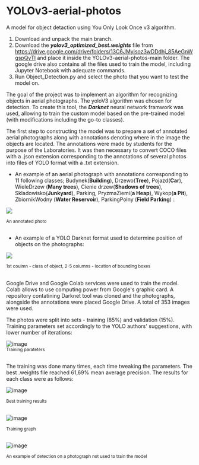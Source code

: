 # YOLOv3-aerial-photos
A model for object detaction using You Only Look Once v3 algorithm.

1. Download and unpack the main branch.
2. Download the ***yolov3_optimized_best.weights*** file from https://drive.google.com/drive/folders/13C6JMyisoz3wDDdhj_85AeGnWgspQyTI  and place it inside the YOLOv3-aerial-photos-main folder.
   The google drive also contains all the files used to train the model, including Jupyter Notebook with adequate commands.
4. Run Object_Detection.py and select the photo that you want to test the model on.


The goal of the project was to implement an algorithm for recognizing objects in aerial photographs. The yoloV3 algorithm was chosen for detection.
To create this tool, the ***Darknet*** neural network framwork was used, allowing to train the custom model based on the pre-trained model (with modifications including the go-to classes).

The first step to constructing the model was to prepare a set of annotated aerial photographs along with annotations denoting where in the image the objects are located.
The annotations were made by students for the purpose of the Laboratories. It was then necessary to convert COCO files with a .json extension corresponding to the annotations of several photos into files of YOLO format with a .txt extension.

 
 - An example of an aerial photograph with annotations corresponding to 11 following classes;
Budynek(**Building**), Drzewo(**Tree**), Pojazd(**Car**), WieleDrzew (**Many trees**), Cienie drzew(**Shadows of trees**), Skladowisko(**Junkyard**), Parking, PryzmaZiemi(**a Heap**), Wykop(**a Pit**), ZbiornikWodny (**Water Reservoir**), ParkingPolny (**Field Parking**) :<br>

<p align="left">
  <img src="https://github.com/adammichalek/YOLOv3-aerial-photos/assets/43831694/71b11590-0754-494e-8d3a-12c8efa8f3ce">
</p>
<sup> An annotated photo </sup>

##

 - An example of a YOLO Darknet format used to determine position of objects on the photographs:<br>
<p align="left">
  <img src="https://github.com/adammichalek/YOLOv3-aerial-photos/assets/43831694/0d36b7c6-f68a-46ec-b1dd-92fcd2102730">
</p>
<sup> 1st coulmn - class of object, 2-5 columns - location of bounding boxes </sup>

##
Google Drive and Google Colab services were used to train the model. Colab allows to use computing power from Google's graphic card. A repository contatining Darknet tool was cloned and the photographs, alongside the annotations were placed Google Drive. A total of 353 images were used.

The photos were split into sets - training (85%) and validation (15%).
Training parameters set accordingly to the YOLO authors' suggestions, with lower number of iterations:

![image](https://github.com/adammichalek/YOLOv3-aerial-photos/assets/43831694/d6600050-9927-4fe4-8ea2-6c9ea24edd59)<br>
<sup> Training parateters </sup>
##
The training was done many times, each time tweaking the parameters. The best .weights file reached 61,69% mean average precision. The results for each class were as follows:

![image](https://github.com/adammichalek/YOLOv3-aerial-photos/assets/43831694/aa65dc4c-7f87-4e53-8920-0cfbbc8a6b05) 

<sup> Best training results </sup>
##
![image](https://github.com/adammichalek/YOLOv3-aerial-photos/assets/43831694/e71d7a58-ddcc-40ae-9ffe-34863b6e4661)

<sup> Training graph </sup>
##
![image](https://github.com/adammichalek/YOLOv3-aerial-photos/assets/43831694/30259eeb-ebf7-4d8b-8e55-1541b6f491f5)

<sup> An example of detection on a photograph not used to train the model </sup>

